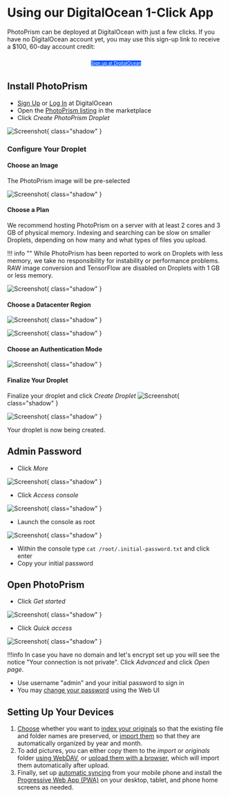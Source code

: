 # Using our DigitalOcean 1-Click App #

PhotoPrism can be deployed at DigitalOcean with just a few clicks.
If you have no DigitalOcean account yet, you may use this sign-up link to receive a $100, 60-day account credit:

<p style="text-align: center; padding: 10px 4px 5px 4px;">
<a class="md-button shadow" style="background-color: #0052ff; font-size: 0.66rem; font-weight: normal; color: white" href="https://m.do.co/c/f9725a28bb6b">Sign up at DigitalOcean</a>
</p>

## Install PhotoPrism ##

- [Sign Up](https://m.do.co/c/f9725a28bb6b) or [Log In](https://cloud.digitalocean.com/login) at DigitalOcean
- Open the [PhotoPrism listing](https://marketplace.digitalocean.com/apps/photoprism) in the marketplace
- Click *Create PhotoPrism Droplet*

![Screenshot](img/create-photoprism-droplet.png){ class="shadow" }

### Configure Your Droplet ###
#### Choose an Image ####

The PhotoPrism image will be pre-selected

![Screenshot](img/1-do-setup.png){ class="shadow" }

#### Choose a Plan ####

We recommend hosting PhotoPrism on a server with at least 2 cores and 3 GB of physical memory. Indexing and searching can be slow on smaller Droplets, depending on how many and what types of files you upload.

!!! info ""
    While PhotoPrism has been reported to work on Droplets with less memory, we take no responsibility for instability or performance problems. RAW image conversion and TensorFlow are disabled on Droplets with 1 GB or less memory.

![Screenshot](img/2-do-setup.png){ class="shadow" }

#### Choose a Datacenter Region ####

![Screenshot](img/3-do-setup.png){ class="shadow" }

![Screenshot](img/4-do-setup.png){ class="shadow" }

#### Choose an Authentication Mode ####

![Screenshot](img/5-do-setup.png){ class="shadow" }

#### Finalize Your Droplet ####

Finalize your droplet and click *Create Droplet*
![Screenshot](img/6-do-setup-edited.png){ class="shadow" }

![Screenshot](img/7-do-setup.png){ class="shadow" }

Your droplet is now being created.

## Admin Password ##

- Click *More*

![Screenshot](img/do-more-options-edited.png){ class="shadow" }

- Click *Access console*

![Screenshot](img/do-access-console-edited.png){ class="shadow" }

- Launch the console as root

![Screenshot](img/do-launch-droplet-console.png){ class="shadow" }

- Within the console type ```cat /root/.initial-password.txt``` and click enter
- Copy your initial password

## Open PhotoPrism ##

- Click *Get started*

![Screenshot](img/do-get-started-edited.png){ class="shadow" }

- Click *Quick access*

![Screenshot](img/do-quick-access.png){ class="shadow" }

!!!info
    In case you have no domain and let's encrypt set up you will see the notice "Your connection is not private". 
    Click *Advanced* and click *Open page*.

- Use username "admin" and your initial password to sign in
- You may [change your password](../../user-guide/settings/account.md) using the Web UI

## Setting Up Your Devices

1. [Choose](../../user-guide/library/index.md) whether you want to [index your originals](../../user-guide/library/originals.md) so that the existing file and folder names are preserved, or [import them](../../user-guide/library/import.md) so that they are automatically organized by year and month.
2. To add pictures, you can either copy them to the *import* or *originals* folder [using WebDAV](../../user-guide/sync/webdav.md), or [upload them with a browser](../../user-guide/library/upload.md), which will import them automatically after upload.
3. Finally, set up [automatic syncing](../../user-guide/sync/mobile-devices.md) from your mobile phone and install the [Progressive Web App (PWA)](../../user-guide/pwa.md) on your desktop, tablet, and phone home screens as needed.


